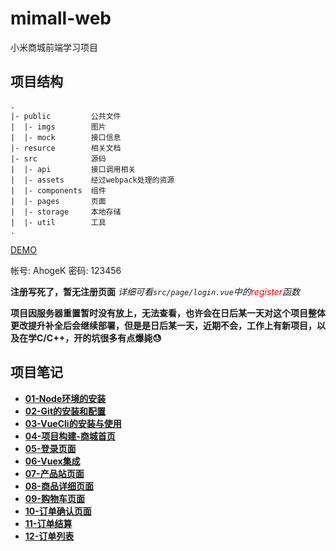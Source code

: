 # mimall-web
小米商城前端学习项目

## 项目结构

```
.
|- public         公共文件
|  |- imgs        图片
|  |- mock        接口信息
|- resurce        相关文档
|- src            源码
|  |- api         接口调用相关
|  |- assets      经过webpack处理的资源
|  |- components  组件
|  |- pages       页面
|  |- storage     本地存储
|  |- util        工具
.
```

[DEMO](http://47.98.158.119/mimall)

帐号: AhogeK
密码: 123456

**注册写死了，暂无注册页面**
*详细可看``src/page/login.vue``中的<font color=red>register</font>函数*

**项目因服务器重置暂时没有放上，无法查看，也许会在日后某一天对这个项目整体更改提升补全后会继续部署，但是是日后某一天，近期不会，工作上有新项目，以及在学C/C++，开的坑很多有点爆毙:sweat:**


## 项目笔记
* **[01-Node环境的安装](note/01-Node环境的安装.md)**
* **[02-Git的安装和配置](note/02-Git的安装和配置.md)**
* **[03-VueCli的安装与使用](note/03-VueCli的安装与使用.md)**
* **[04-项目构建-商城首页](note/04-项目构建-商城首页.md)**
* **[05-登录页面](note/05-登录页面.md)**
* **[06-Vuex集成](note/06-Vuex集成.md)**
* **[07-产品站页面](note/07-产品站页面.md)**
* **[08-商品详细页面](note/08-商品详细页面.md)**
* **[09-购物车页面](note/09-购物车页面.md)**
* **[10-订单确认页面](note/10-订单确认页面.md)**
* **[11-订单结算](note/11-订单结算.md)**
* **[12-订单列表](note/12-订单列表.md)**

